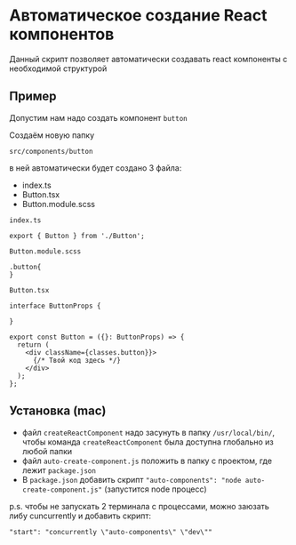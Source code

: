 # Автоматическое создание React компонентов

Данный скрипт позволяет автоматически создавать react компоненты с необходимой структурой

## Пример

Допустим нам надо создать компонент `button`

Создаём новую папку 

```src/components/button```

в ней автоматически будет создано 3 файла: 
- index.ts
- Button.tsx
- Button.module.scss

`index.ts`

```tsx
export { Button } from './Button';
```

`Button.module.scss`

```
.button{
}
```

`Button.tsx`

```
interface ButtonProps {

}

export const Button = ({}: ButtonProps) => {
  return (
    <div className={classes.button}}>
      {/* Твой код здесь */}
    </div>
  );
};
```

## Установка (mac)

- файл `createReactComponent` надо засунуть в папку `/usr/local/bin/`, чтобы команда `createReactComponent` была доступна глобально из любой папки
- файл `auto-create-component.js` положить в папку с проектом, где лежит `package.json` 
- В `package.json` добавить скрипт 
   ```"auto-components": "node auto-create-component.js"``` (запустится node процесс)

p.s. чтобы не запускать 2 терминала с процессами, можно заюзать либу cuncurrently и добавить скрипт:
```
"start": "concurrently \"auto-components\" \"dev\""
```